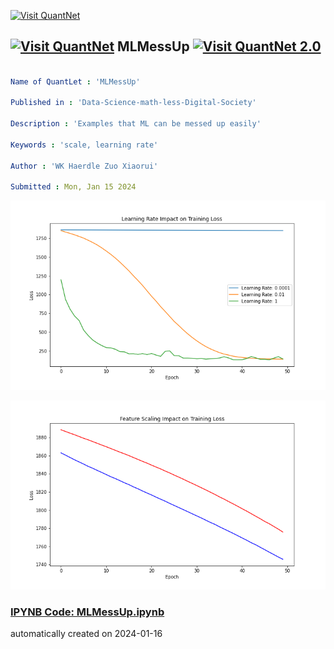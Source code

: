 [<img src="https://github.com/QuantLet/Styleguide-and-FAQ/blob/master/pictures/banner.png" width="1100" alt="Visit QuantNet">](http://quantlet.de/)

## [<img src="https://github.com/QuantLet/Styleguide-and-FAQ/blob/master/pictures/qloqo.png" alt="Visit QuantNet">](http://quantlet.de/) **MLMessUp** [<img src="https://github.com/QuantLet/Styleguide-and-FAQ/blob/master/pictures/QN2.png" width="60" alt="Visit QuantNet 2.0">](http://quantlet.de/)

```yaml

Name of QuantLet : 'MLMessUp'

Published in : 'Data-Science-math-less-Digital-Society' 

Description : 'Examples that ML can be messed up easily'

Keywords : 'scale, learning rate'

Author : 'WK Haerdle Zuo Xiaorui'

Submitted : Mon, Jan 15 2024
```

![Picture1](LR.png)

![Picture2](ScaledvsUnscaled.png)

### [IPYNB Code: MLMessUp.ipynb](MLMessUp.ipynb)


automatically created on 2024-01-16
